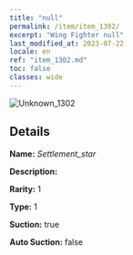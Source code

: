 ```yaml
---
title: "null"
permalink: /item/item_1302/
excerpt: "Wing Fighter null"
last_modified_at: 2023-07-22
locale: en
ref: "item_1302.md"
toc: false
classes: wide
---
```



 ![Unknown_1302](/images/item/Settlement_star_p.png)



## Details

 **Name:** *Settlement_star* 

 **Description:** 

 **Rarity:** 1 

 **Type:** 1 

 **Suction:** true 

 **Auto Suction:** false 


